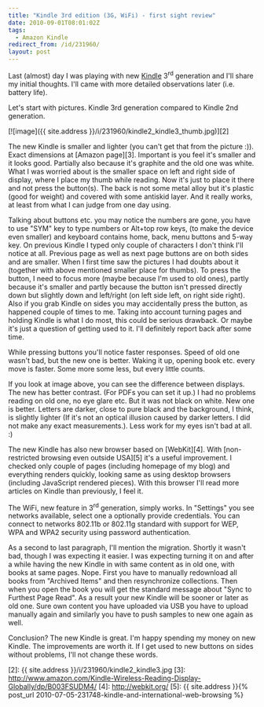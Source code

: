 ```yaml
---
title: "Kindle 3rd edition (3G, WiFi) - first sight review"
date: 2010-09-01T08:01:02Z
tags:
  - Amazon Kindle
redirect_from: /id/231960/
layout: post
---
```

Last (almost) day I was playing with new [Kindle][1] 3<sup>rd</sup> generation and I'll share my initial thoughts. I'll came with more detailed observations later (i.e. battery life).

Let's start with pictures. Kindle 3rd generation compared to Kindle 2nd generation.

[![image]({{ site.address }}/i/231960/kindle2_kindle3_thumb.jpg)][2]

The new Kindle is smaller and lighter (you can't get that from the picture :)). Exact dimensions at [Amazon page][3]. Important is you feel it's smaller and it looks good. Partially also because it's graphite and the old one was white. What I was worried about is the smaller space on left and right side of display, where I place my thumb while reading. Now it's just to place it there and not press the button(s). The back is not some metal alloy but it's plastic (good for weight) and covered with some antiskid layer. And it really works, at least from what I can judge from one day using.

Talking about buttons etc. you may notice the numbers are gone, you have to use "SYM" key to type numbers or Alt+top row keys, (to make the device even smaller) and keyboard contains home, back, menu buttons and 5-way key. On previous Kindle I typed only couple of characters I don't think I'll notice at all. Previous page as well as next page buttons are on both sides and are smaller. When I first time saw the pictures I had doubts about it (together with above mentioned smaller place for thumbs). To press the button, I need to focus more (maybe because I'm used to old ones), partly because it's smaller and partly because the button isn't pressed directly down but slightly down and left/right (on left side left, on right side right). Also if you grab Kindle on sides you may accidentally press the button, as happened couple of times to me. Taking into account turning pages and holding Kindle is what I do most, this could be serious drawback. Or maybe it's just a question of getting used to it. I'll definitely report back after some time.

While pressing buttons you'll notice faster responses. Speed of old one wasn't bad, but the new one is better. Waking it up, opening book etc. every move is faster. Some more some less, but every little counts.

If you look at image above, you can see the difference between displays. The new has better contrast. (For PDFs you can set it up.) I had no problems reading on old one, no eye glare etc. But it was not black on white. New one is better. Letters are darker, close to pure black and the background, I think, is slightly lighter (If it's not an optical illusion caused by darker letters. I did not make any exact measurements.). Less work for my eyes isn't bad at all. :)

The new Kindle has also new browser based on [WebKit][4]. With [non-restricted browsing even outside USA][5] it's a useful improvement. I checked only couple of pages (including homepage of my blog) and everything renders quickly, looking same as using desktop browsers (including JavaScript rendered pieces). With this browser I'll read more articles on Kindle than previously, I feel it.

The WiFi, new feature in 3<sup>rd</sup> generation, simply works. In "Settings" you see networks available, select one a optionally provide credentials. You can connect to networks 802.11b or 802.11g standard with support for WEP, WPA and WPA2 security using password authentication.

As a second to last paragraph, I'll mention the migration. Shortly it wasn't bad, though I was expecting it easier. I was expecting turning it on and after a while having the new Kindle in with same content as in old one, with books at same pages. Nope. First you have to manually redownload all books from "Archived Items" and then resynchronize collections. Then when you open the book you will get the standard message about "Sync to Furthest Page Read". As a result your new Kindle will be sooner or later as old one. Sure own content you have uploaded via USB you have to upload manually again and similarly you have to push samples to new one again as well.

Conclusion? The new Kindle is great. I'm happy spending my money on new Kindle. The improvements are worth it. If I get used to new buttons on sides without problems, I'll not change these words.

[1]: http://www.kindle.com
[2]: {{ site.address }}/i/231960/kindle2_kindle3.jpg
[3]: http://www.amazon.com/Kindle-Wireless-Reading-Display-Globally/dp/B003FSUDM4/
[4]: http://webkit.org/
[5]: {{ site.address }}{% post_url 2010-07-05-231748-kindle-and-international-web-browsing %}